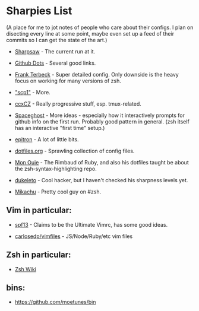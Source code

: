 Sharpies List
=============

(A place for me to jot notes of people who care about their configs. I plan on
disecting every line at some point, maybe even set up a feed of their commits
so I can get the state of the art.)

- [Sharpsaw](http://sharpsaw.org/init) - The current run at it.

- [Github Dots](http://dotfiles.github.com/) - Several good links.

- [Frank Terbeck](https://dev.0x50.de/projects/ftzsh) - Super detailed config.
  Only downside is the heavy focus on working for many versions of zsh.

- ["scp1"](https://github.com/trapd00r/configs) - More.

- [ccxCZ](http://wpr.cz/ccx/wobsite/projects.html) - Really progressive stuff, esp. tmux-related.

- [Spaceghost](https://github.com/Spaceghost/config) - More ideas - especially
  how it interactively prompts for github info on the first run. Probably good
  pattern in general. (zsh itself has an interactive "first time" setup.)

- [epitron](https://github.com/epitron/scripts) - A lot of little bits.

- [dotfiles.org](http://dotfiles.org/) - Sprawling collection of config files.

- [Mon Ouie](https://github.com/Mon-Ouie/dotfiles) - The Rimbaud of Ruby, and
  also his dotfiles taught be about the zsh-syntax-highlighting repo.

- [dukeleto](http://github.com/leto/Util) - Cool hacker, but I haven't checked
  his sharpness levels yet.

- [Mikachu](http://mika.l3ib.org/code/dot-zshrc) - Pretty cool guy on #zsh.

Vim in particular:
------------------

- [spf13](https://github.com/spf13/spf13-vim/blob/master/.vimrc) - Claims to be the Ultimate Vimrc, has some good ideas.

- [carlosedp/vimfiles](https://github.com/carlosedp/vimfiles) - JS/Node/Ruby/etc vim files

Zsh in particular:
------------------

- [Zsh Wiki](http://zshwiki.org/home/)

bins:
-----

- https://github.com/moetunes/bin
